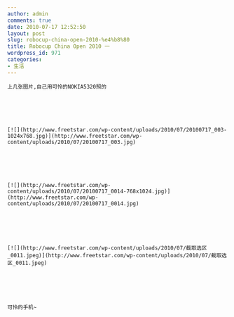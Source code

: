 ```yaml
---
author: admin
comments: true
date: 2010-07-17 12:52:50
layout: post
slug: robocup-china-open-2010-%e4%b8%80
title: Robocup China Open 2010 一
wordpress_id: 971
categories:
- 生活
---
```



	上几张图片,自己用可怜的NOKIA5320照的






	[![](http://www.freetstar.com/wp-content/uploads/2010/07/20100717_003-1024x768.jpg)](http://www.freetstar.com/wp-content/uploads/2010/07/20100717_003.jpg)






	[![](http://www.freetstar.com/wp-content/uploads/2010/07/20100717_0014-768x1024.jpg)](http://www.freetstar.com/wp-content/uploads/2010/07/20100717_0014.jpg)






	[![](http://www.freetstar.com/wp-content/uploads/2010/07/截取选区_0011.jpeg)](http://www.freetstar.com/wp-content/uploads/2010/07/截取选区_0011.jpeg)






	可怜的手机~




